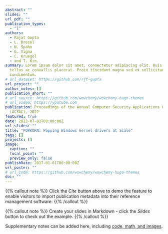 ```yaml
---
abstract: ""
slides: ""
url_pdf: ""
publication_types:
  - "1"
authors:
  - Rajat Gupta
  - L. Dresel
  - N. Spahn
  - G. Vigna
  - C. Kruegel
  - and T. Kim.
summary: Lorem ipsum dolor sit amet, consectetur adipiscing elit. Duis posuere
  tellus ac convallis placerat. Proin tincidunt magna sed ex sollicitudin
  condimentum.
# url_dataset: https://github.com/rjt-gupta
url_project: ""
author_notes: []
publication_short: ""
# url_source: https://github.com/wowchemy/wowchemy-hugo-themes
# url_video: https://youtube.com
publication: Proceedings of the Annual Computer Security Applications Conference
  (ACSAC), 2022
featured: true
date: 2013-07-01T00:00:00Z
url_slides: ""
title: "POPKORN: Popping Windows kernel drivers at Scale"
tags: []
projects: []
image:
  caption: ""
  focal_point: ""
  preview_only: false
publishDate: 2017-01-01T00:00:00Z
url_poster: ""
# url_code: https://github.com/wowchemy/wowchemy-hugo-themes
doi: ""
---
```


{{% callout note %}}
Click the _Cite_ button above to demo the feature to enable visitors to import publication metadata into their reference management software.
{{% /callout %}}

{{% callout note %}}
Create your slides in Markdown - click the _Slides_ button to check out the example.
{{% /callout %}}

Supplementary notes can be added here, including [code, math, and images](https://wowchemy.com/docs/writing-markdown-latex/).

